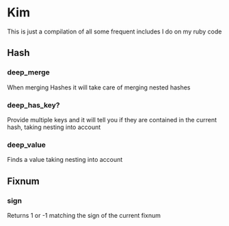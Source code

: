 Kim
===

This is just a compilation of all some frequent includes I do on my ruby code

Hash
----

### deep_merge

When merging Hashes it will take care of merging nested hashes 

### deep_has_key?

Provide multiple keys and it will tell you if they are contained in the current hash, taking nesting into account

### deep_value

Finds a value taking nesting into account

Fixnum
------

### sign

Returns 1 or -1 matching the sign of the current fixnum
